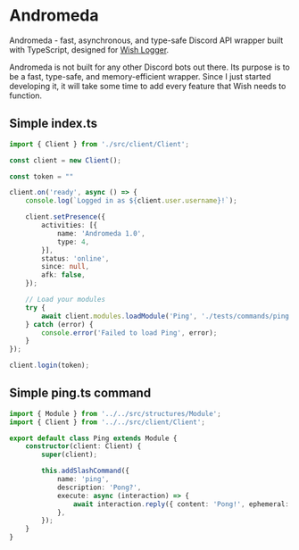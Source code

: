# Andromeda

Andromeda - fast, asynchronous, and type-safe Discord API wrapper built with TypeScript, designed for [Wish Logger](https://wishlogger.xyz/).

Andromeda is not built for any other Discord bots out there. Its purpose is to be a fast, type-safe, and memory-efficient wrapper. Since I just started developing it, it will take some time to add every feature that Wish needs to function.

## Simple index.ts

```typescript
import { Client } from './src/client/Client';

const client = new Client();

const token = ""

client.on('ready', async () => {
    console.log(`Logged in as ${client.user.username}!`);

    client.setPresence({
        activities: [{
            name: 'Andromeda 1.0',
            type: 4,
        }],
        status: 'online',
        since: null,
        afk: false,
    });

    // Load your modules
    try {
        await client.modules.loadModule('Ping', './tests/commands/ping.ts');
    } catch (error) {
        console.error('Failed to load Ping', error);
    }
});

client.login(token);
```

## Simple ping.ts command

```typescript
import { Module } from '../../src/structures/Module';
import { Client } from '../../src/client/Client';

export default class Ping extends Module {
    constructor(client: Client) {
        super(client);

        this.addSlashCommand({
            name: 'ping',
            description: 'Pong?',
            execute: async (interaction) => {
                await interaction.reply({ content: 'Pong!', ephemeral: true });
            },
        });
    }
}
```